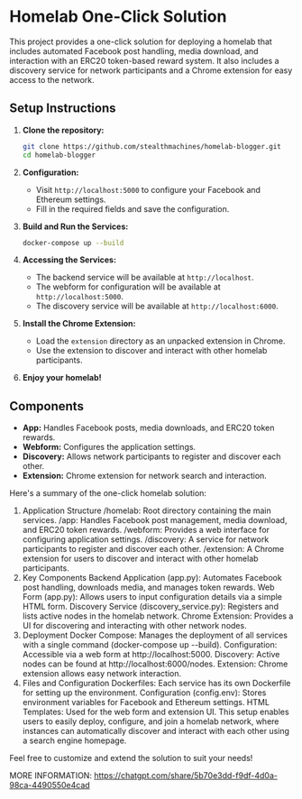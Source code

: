 # Homelab One-Click Solution

This project provides a one-click solution for deploying a homelab that includes automated Facebook post handling, media download, and interaction with an ERC20 token-based reward system. It also includes a discovery service for network participants and a Chrome extension for easy access to the network.

## Setup Instructions

1. **Clone the repository:**
    ```bash
    git clone https://github.com/stealthmachines/homelab-blogger.git
    cd homelab-blogger
    ```

2. **Configuration:**
   - Visit `http://localhost:5000` to configure your Facebook and Ethereum settings.
   - Fill in the required fields and save the configuration.

3. **Build and Run the Services:**
    ```bash
    docker-compose up --build
    ```

4. **Accessing the Services:**
   - The backend service will be available at `http://localhost`.
   - The webform for configuration will be available at `http://localhost:5000`.
   - The discovery service will be available at `http://localhost:6000`.

5. **Install the Chrome Extension:**
   - Load the `extension` directory as an unpacked extension in Chrome.
   - Use the extension to discover and interact with other homelab participants.

6. **Enjoy your homelab!**

## Components

- **App:** Handles Facebook posts, media downloads, and ERC20 token rewards.
- **Webform:** Configures the application settings.
- **Discovery:** Allows network participants to register and discover each other.
- **Extension:** Chrome extension for network search and interaction.


Here's a summary of the one-click homelab solution:

1. Application Structure
/homelab: Root directory containing the main services.
/app: Handles Facebook post management, media download, and ERC20 token rewards.
/webform: Provides a web interface for configuring application settings.
/discovery: A service for network participants to register and discover each other.
/extension: A Chrome extension for users to discover and interact with other homelab participants.
2. Key Components
Backend Application (app.py): Automates Facebook post handling, downloads media, and manages token rewards.
Web Form (app.py): Allows users to input configuration details via a simple HTML form.
Discovery Service (discovery_service.py): Registers and lists active nodes in the homelab network.
Chrome Extension: Provides a UI for discovering and interacting with other network nodes.
3. Deployment
Docker Compose: Manages the deployment of all services with a single command (docker-compose up --build).
Configuration: Accessible via a web form at http://localhost:5000.
Discovery: Active nodes can be found at http://localhost:6000/nodes.
Extension: Chrome extension allows easy network interaction.
4. Files and Configuration
Dockerfiles: Each service has its own Dockerfile for setting up the environment.
Configuration (config.env): Stores environment variables for Facebook and Ethereum settings.
HTML Templates: Used for the web form and extension UI.
This setup enables users to easily deploy, configure, and join a homelab network, where instances can automatically discover and interact with each other using a search engine homepage.

Feel free to customize and extend the solution to suit your needs!

MORE INFORMATION: https://chatgpt.com/share/5b70e3dd-f9df-4d0a-98ca-4490550e4cad
